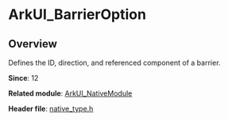# ArkUI_BarrierOption

## Overview

Defines the ID, direction, and referenced component of a barrier.

**Since**: 12

**Related module**: [ArkUI_NativeModule](capi-arkui-nativemodule.md)

**Header file**: [native_type.h](capi-native-type-h.md)
